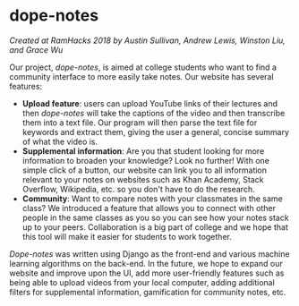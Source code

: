 # dope-notes

_Created at RamHacks 2018 by Austin Sullivan, Andrew Lewis, Winston Liu, and Grace Wu_ 

Our project, _dope-notes_, is aimed at college students who want to find a community interface to more easily take notes. Our website has several features:
- **Upload feature**: users can upload YouTube links of their lectures and then _dope-notes_ will take the captions of the video and then transcribe them into a text file. Our program will then parse the text file for keywords and extract them, giving the user a general, concise summary of what the video is. 
- **Supplemental information**: Are you that student looking for more information to broaden your knowledge? Look no further! With one simple click of a button, our website can link you to all information relevant to your notes on websites such as Khan Academy, Stack Overflow, Wikipedia, etc. so you don't have to do the research. 
- **Community**: Want to compare notes with your classmates in the same class? We introduced a feature that allows you to connect with other people in the same classes as you so you can see how your notes stack up to your peers. Collaboration is a big part of college and we hope that this tool will make it easier for students to work together. 

_Dope-notes_ was written using Django as the front-end and various machine learning algorithms on the back-end. In the future, we hope to expand our website and improve upon the UI, add more user-friendly features such as being able to upload videos from your local computer, adding additional filters for supplemental information, gamification for community notes, etc. 
